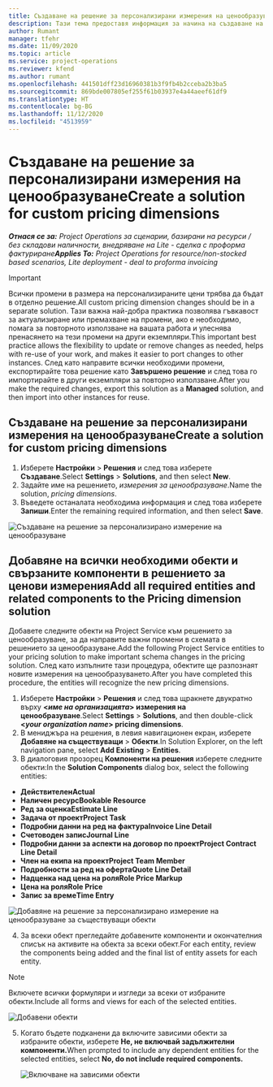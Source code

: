 ```yaml
---
title: Създаване на решение за персонализирани измерения на ценообразуване
description: Тази тема предоставя информация за начина на създаване на решения за персонализирани ценови измерения.
author: Rumant
manager: tfehr
ms.date: 11/09/2020
ms.topic: article
ms.service: project-operations
ms.reviewer: kfend
ms.author: rumant
ms.openlocfilehash: 441501dff23d16960381b3f9fb4b2cceba2b3ba5
ms.sourcegitcommit: 869bde007805ef255f61b03937e4a44aeef61df9
ms.translationtype: HT
ms.contentlocale: bg-BG
ms.lasthandoff: 11/12/2020
ms.locfileid: "4513959"
---
```

# <a name="create-a-solution-for-custom-pricing-dimensions"></a><span data-ttu-id="8d093-103">Създаване на решение за персонализирани измерения на ценообразуване</span><span class="sxs-lookup"><span data-stu-id="8d093-103">Create a solution for custom pricing dimensions</span></span>

 <span data-ttu-id="8d093-104">_**Отнася се за:** Project Operations за сценарии, базирани на ресурси / без складови наличности, внедряване на Lite - сделка с проформа фактуриране_</span><span class="sxs-lookup"><span data-stu-id="8d093-104">_**Applies To:** Project Operations for resource/non-stocked based scenarios, Lite deployment - deal to proforma invoicing_</span></span> 

>[!IMPORTANT]
><span data-ttu-id="8d093-105">Всички промени в размера на персонализираните цени трябва да бъдат в отделно решение.</span><span class="sxs-lookup"><span data-stu-id="8d093-105">All custom pricing dimension changes should be in a separate solution.</span></span> <span data-ttu-id="8d093-106">Тази важна най-добра практика позволява гъвкавост за актуализиране или премахване на промени, ако е необходимо, помага за повторното използване на вашата работа и улеснява пренасянето на тези промени на други екземпляри.</span><span class="sxs-lookup"><span data-stu-id="8d093-106">This important best practice allows the flexibility to update or remove changes as needed, helps with re-use of your work, and makes it easier to port changes to other instances.</span></span> <span data-ttu-id="8d093-107">След като направите всички необходими промени, експортирайте това решение като **Завършено решение** и след това го импортирайте в други екземпляри за повторно използване.</span><span class="sxs-lookup"><span data-stu-id="8d093-107">After you make the required changes, export this solution as a **Managed** solution, and then import into other instances for reuse.</span></span>

## <a name="create-a-solution-for-custom-pricing-dimensions"></a><span data-ttu-id="8d093-108">Създаване на решение за персонализирани измерения на ценообразуване</span><span class="sxs-lookup"><span data-stu-id="8d093-108">Create a solution for custom pricing dimensions</span></span>

1.  <span data-ttu-id="8d093-109">Изберете **Настройки** > **Решения** и след това изберете **Създаване**.</span><span class="sxs-lookup"><span data-stu-id="8d093-109">Select **Settings** > **Solutions**, and then select **New**.</span></span>
2.  <span data-ttu-id="8d093-110">Задайте име на решението, *<your organization name> измерения за ценообразуване*.</span><span class="sxs-lookup"><span data-stu-id="8d093-110">Name the solution, *<your organization name> pricing dimensions*.</span></span>
3. <span data-ttu-id="8d093-111">Въведете останалата необходима информация и след това изберете **Запиши**.</span><span class="sxs-lookup"><span data-stu-id="8d093-111">Enter the remaining required information, and then select **Save**.</span></span>

  ![Създаване на решение за персонализирано измерение на ценообразуване](./media/Creation-of-custom-pricing-dimension-solution.png)
 
## <a name="add-all-required-entities-and-related-components-to-the-pricing-dimension-solution"></a><span data-ttu-id="8d093-113">Добавяне на всички необходими обекти и свързаните компоненти в решението за ценови измерения</span><span class="sxs-lookup"><span data-stu-id="8d093-113">Add all required entities and related components to the Pricing dimension solution</span></span>

<span data-ttu-id="8d093-114">Добавете следните обекти на Project Service към решението за ценообразуване, за да направите важни промени в схемата в решението за ценообразуване.</span><span class="sxs-lookup"><span data-stu-id="8d093-114">Add the following Project Service entities to your pricing solution to make important schema changes in the pricing solution.</span></span> <span data-ttu-id="8d093-115">След като изпълните тази процедура, обектите ще разпознаят новите измерения на ценообразуването.</span><span class="sxs-lookup"><span data-stu-id="8d093-115">After you have completed this procedure, the entities will recognize the new pricing dimensions.</span></span>

1.  <span data-ttu-id="8d093-116">Изберете **Настройки** > **Решения** и след това щракнете двукратно върху **<*име на организацията*> измерения на ценообразуване**.</span><span class="sxs-lookup"><span data-stu-id="8d093-116">Select **Settings** > **Solutions**, and then double-click **<*your organization name*> pricing dimensions**.</span></span>
2.  <span data-ttu-id="8d093-117">В мениджъра на решения, в левия навигационен екран, изберете **Добавяне на съществуващи**  >  **Обекти**.</span><span class="sxs-lookup"><span data-stu-id="8d093-117">In Solution Explorer, on the left navigation pane, select **Add Existing** > **Entities**.</span></span>
3.  <span data-ttu-id="8d093-118">В диалоговия прозорец **Компоненти на решения** изберете следните обекти:</span><span class="sxs-lookup"><span data-stu-id="8d093-118">In the **Solution Components** dialog box, select the following entities:</span></span>
 
   - <span data-ttu-id="8d093-119">**Действителен**</span><span class="sxs-lookup"><span data-stu-id="8d093-119">**Actual**</span></span>
   - <span data-ttu-id="8d093-120">**Наличен ресурс**</span><span class="sxs-lookup"><span data-stu-id="8d093-120">**Bookable Resource**</span></span>
   - <span data-ttu-id="8d093-121">**Ред за оценка**</span><span class="sxs-lookup"><span data-stu-id="8d093-121">**Estimate Line**</span></span>
   - <span data-ttu-id="8d093-122">**Задача от проект**</span><span class="sxs-lookup"><span data-stu-id="8d093-122">**Project Task**</span></span>
   - <span data-ttu-id="8d093-123">**Подробни данни на ред на фактура**</span><span class="sxs-lookup"><span data-stu-id="8d093-123">**Invoice Line Detail**</span></span>
   - <span data-ttu-id="8d093-124">**Счетоводен запис**</span><span class="sxs-lookup"><span data-stu-id="8d093-124">**Journal Line**</span></span>
   - <span data-ttu-id="8d093-125">**Подробни данни за аспекти на договор по проект**</span><span class="sxs-lookup"><span data-stu-id="8d093-125">**Project Contract Line Detail**</span></span>
   - <span data-ttu-id="8d093-126">**Член на екипа на проект**</span><span class="sxs-lookup"><span data-stu-id="8d093-126">**Project Team Member**</span></span>
   - <span data-ttu-id="8d093-127">**Подробности за ред на оферта**</span><span class="sxs-lookup"><span data-stu-id="8d093-127">**Quote Line Detail**</span></span>
   - <span data-ttu-id="8d093-128">**Надценка над цена на роля**</span><span class="sxs-lookup"><span data-stu-id="8d093-128">**Role Price Markup**</span></span>
   - <span data-ttu-id="8d093-129">**Цена на роля**</span><span class="sxs-lookup"><span data-stu-id="8d093-129">**Role Price**</span></span>
   - <span data-ttu-id="8d093-130">**Запис за време**</span><span class="sxs-lookup"><span data-stu-id="8d093-130">**Time Entry**</span></span>
 
   ![Добавяне на решение за персонализирано измерение на ценообразуване за съществуващи обекти](./media/Existing-entities-to-PD-solution.png)
 
 4. <span data-ttu-id="8d093-132">За всеки обект прегледайте добавените компоненти и окончателния списък на активите на обекта за всеки обект.</span><span class="sxs-lookup"><span data-stu-id="8d093-132">For each entity, review the components being added and the final list of entity assets for each entity.</span></span> 

   >[!NOTE]
   > <span data-ttu-id="8d093-133">Включете всички формуляри и изгледи за всеки от избраните обекти.</span><span class="sxs-lookup"><span data-stu-id="8d093-133">Include all forms and views for each of the selected entities.</span></span>

  ![Добавени обекти](./media/solution-component-selection.png)


5.  <span data-ttu-id="8d093-135">Когато бъдете подканени да включите зависими обекти за избраните обекти, изберете **Не, не включвай задължителни компоненти.**</span><span class="sxs-lookup"><span data-stu-id="8d093-135">When prompted to include any dependent entities for the selected entities, select **No, do not include required components.**</span></span>

    ![Включване на зависими обекти](./media/Do-not-include-required.png)
